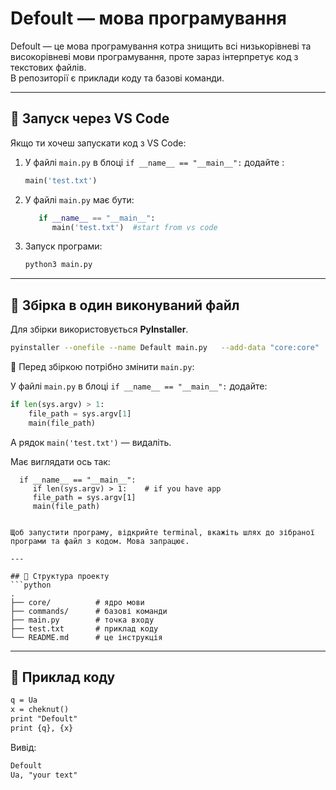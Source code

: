 # Defoult — мова програмування

Defoult — це мова програмування котра знищить всі низькорівневі та високорівневі мови програмування, проте зараз інтерпретує код з текстових файлів.  
В репозиторії є приклади коду та базові команди.

---

## 🚀 Запуск через VS Code

Якщо ти хочеш запускати код з VS Code:

1. У файлі `main.py` в блоці `if __name__ == "__main__":` додайте :
   ```python
   main('test.txt')
   ```
2. У файлі `main.py`  має бути:
   ```python
      if __name__ == "__main__":
         main('test.txt')  #start from vs code
   ```

3. Запуск програми:
   ```bash
   python3 main.py
   ```

---

## 🔨 Збірка в один виконуваний файл

Для збірки використовується **PyInstaller**.

```bash
pyinstaller --onefile --name Default main.py   --add-data "core:core"   --add-data "commands:commands"
```

📌 Перед збіркою потрібно змінити `main.py`:

У файлі `main.py` в блоці `if __name__ == "__main__":` додайте:

```python
if len(sys.argv) > 1:
    file_path = sys.argv[1]
    main(file_path)
```

А рядок `main('test.txt')` — видаліть.

Має виглядати ось так:

      if __name__ == "__main__":
         if len(sys.argv) > 1:    # if you have app
         file_path = sys.argv[1]
         main(file_path)
   ```

Щоб запустити програму, відкрийте terminal, вкажіть шлях до зібраної програми та файл з кодом. Мова запрацює.

---

## 📂 Структура проекту
```python
.   
├── core/          # ядро мови
├── commands/      # базові команди
├── main.py        # точка входу
├── test.txt       # приклад коду
└── README.md      # це інструкція
```

---

## 📑 Приклад коду

```txt
q = Ua
x = cheknut()
print "Defoult"
print {q}, {x}
```

Вивід:

```txt
Defoult
Ua, "your text"
```
